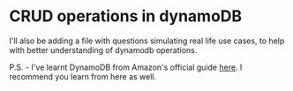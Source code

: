 # CRUD operations in dynamoDB

I'll also be adding a file with questions simulating real life use cases, to help with better understanding of dynamodb operations.

P.S. - I've learnt DynamoDB from Amazon's official guide [here](https://aws.amazon.com/dynamodb/getting-started/). I recommend you learn from here as well.
